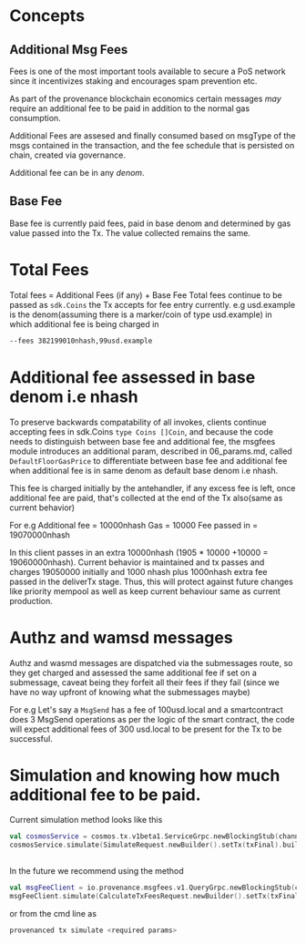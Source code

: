 <!--
order: 1
-->

# Concepts



## Additional Msg Fees

Fees is one of the most important tools available to secure a PoS network since it incentivizes staking and encourages spam prevention etc.

As part of the provenance blockchain economics certain messages *may* require an additional fee to be paid in
addition to the normal gas consumption. 

Additional Fees are assesed and finally consumed based on msgType of the msgs contained in the transaction,
and the fee schedule that is persisted on chain, created via governance.

Additional fee can be in any *denom*.

## Base Fee
Base fee is currently paid fees, paid in base denom and determined by gas value passed into the Tx.
The value collected remains the same.

# Total Fees
Total fees = Additional Fees (if any) + Base Fee
Total fees continue to be passed as `sdk.Coins` the Tx accepts for fee entry currently.
e.g usd.example is the denom(assuming there is a marker/coin of type usd.example) in which additional fee is being charged in
```bash
--fees 382199010nhash,99usd.example 
```

# Additional fee assessed in base denom i.e nhash
To preserve backwards compatability of all invokes, clients continue accepting fees in sdk.Coins
`type Coins []Coin`, and because the code needs to distinguish between base fee and additional fee,
the msgfees module introduces an additional param, described in 06_params.md, called `DefaultFloorGasPrice`
to differentiate between base fee and additional fee when additional fee is in same denom as default base denom i.e nhash.

This fee is charged initially by the antehandler, if any excess fee is left, once additional fee are paid, that's collected
at the end of the Tx also(same as current behavior)

For e.g
Additional fee = 10000nhash
Gas = 10000
Fee passed in = 19070000nhash

In this client passes in an extra 10000nhash (1905 * 10000 +10000 = 19060000nhash).
Current behavior is maintained and tx passes and charges 19050000 initially and 1000 nhash plus 1000nhash extra fee passed in
the deliverTx stage.
Thus, this will protect against future changes like priority mempool as well as keep current behaviour same as current production. 

# Authz and wamsd messages
Authz and wasmd messages are dispatched via the submessages route, so they get charged and assessed the same additional
fee if set on a submessage, caveat being they forfeit all their fees if they fail (since we have no way upfront of knowing what 
the submessages maybe)

For e.g
Let's say a `MsgSend` has a fee of 100usd.local and a smartcontract does 3 MsgSend operations as per the logic of the 
smart contract, the code will expect additional fees of 300 usd.local to be present for the Tx to be successful.

# Simulation and knowing how much additional fee to be paid.

Current simulation method looks like this  
```kotlin
val cosmosService = cosmos.tx.v1beta1.ServiceGrpc.newBlockingStub(channel)
cosmosService.simulate(SimulateRequest.newBuilder().setTx(txFinal).build()).gasInfo.gasUsed
            
```

In the future we recommend using the method 
```kotlin
val msgFeeClient = io.provenance.msgfees.v1.QueryGrpc.newBlockingStub(channel)
msgFeeClient.simulate(CalculateTxFeesRequest.newBuilder().setTx(txFinal).build())

```

or from the cmd line as

```bash
provenanced tx simulate <required params>
```

